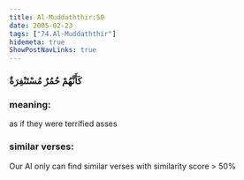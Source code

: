 ```yaml
---
title: Al-Muddaththir:50
date: 2005-02-23
tags: ["74.Al-Muddaththir"]
hidemeta: true 
ShowPostNavLinks: true 
---
```

### كَأَنَّهُمْ حُمُرٌ مُسْتَنْفِرَةٌ
### meaning: 
as if they were terrified asses
### similar verses: 

Our AI only can find similar verses with similarity score > 50% 




